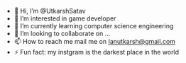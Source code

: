 - 👋 Hi, I’m @UtkarshSatav
- 👀 I’m interested in game developer
- 🌱 I’m currently learning computer science engineering 
- 💞️ I’m looking to collaborate on ...
- 📫 How to reach me mail me on Ianutkarsh@gmail.com 
- ⚡ Fun fact: my instgram is the darkest place in the world

<!---
UtkarshSatav/UtkarshSatav is a ✨ special ✨ repository because its `README.md` (this file) appears on your GitHub profile.
You can click the Preview link to take a look at your changes.
--->
